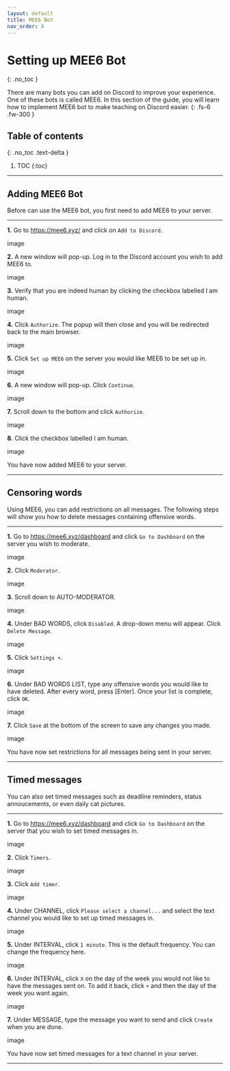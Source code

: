 ```yaml
---
layout: default
title: MEE6 Bot
nav_order: 4
---
```


# Setting up MEE6 Bot
{: .no_toc }

There are many bots you can add on Discord to improve your experience. One of these bots is called MEE6. In this section of the guide, you will learn how to implement MEE6 bot to make teaching on Discord easier.
{: .fs-6 .fw-300 }

## Table of contents
{: .no_toc .text-delta }

1. TOC
{:toc}

---

## Adding MEE6 Bot

Before can use the MEE6 bot, you first need to add MEE6 to your server.

---

**1.** Go to https://mee6.xyz/ and click on `Add to Discord`.

image

**2.** A new window will pop-up. Log in to the Discord account you wish to add MEE6 to.

image

**3.** Verify that you are indeed human by clicking the checkbox labelled I am human.

image

**4.** Click `Authorize`. The popup will then close and you will be redirected back to the main browser.

image

**5.** Click `Set up MEE6` on the server you would like MEE6 to be set up in.

image

**6.** A new window will pop-up. Click `Continue`.

image

**7.** Scroll down to the bottom and click `Authorize`.

image

**8.** Click the checkbox labelled I am human.

image

You have now added MEE6 to your server.

---

## Censoring words

Using MEE6, you can add restrictions on all messages. The following steps will show you how to delete messages containing offensive words.

---

**1.** Go to https://mee6.xyz/dashboard and click `Go to Dashboard` on the server you wish to moderate.

image

**2.** Click `Moderator`.

image

**3.** Scroll down to AUTO-MODERATOR.

image

**4.** Under BAD WORDS, click `Disabled`. A drop-down menu will appear. Click `Delete Message`.

image

**5.** Click `Settings +`.

image

**6.** Under BAD WORDS LIST, type any offensive words you would like to have deleted. After every word, press [Enter]. Once your list is complete, click `OK`.

image

**7.** Click `Save` at the bottom of the screen to save any changes you made.

image

You have now set restrictions for all messages being sent in your server.

---

## Timed messages

You can also set timed messages such as deadline reminders, status annoucements, or even daily cat pictures.

---

**1.** Go to https://mee6.xyz/dashboard and click `Go to Dashboard` on the server that you wish to set timed messages in.

image

**2.** Click `Timers`.

image

**3.** Click `Add timer`.

image

**4.** Under CHANNEL, click `Please select a channel...` and select the text channel you would like to set up timed messages in.

image

**5.** Under INTERVAL, click `1 minute`. This is the default frequency. You can change the frequency here.

image

**6.** Under INTERVAL, click `X` on the day of the week you would not like to have the messages sent on. To add it back, click `+` and then the day of the week you want again.

image

**7.** Under MESSAGE, type the message you want to send and click `Create` when you are done.

image

You have now set timed messages for a text channel in your server.

---
